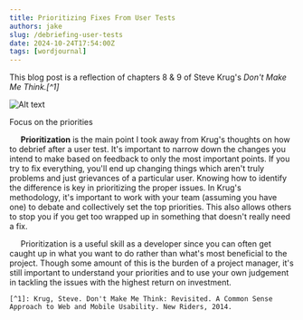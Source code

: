 ```yaml
---
title: Prioritizing Fixes From User Tests
authors: jake
slug: /debriefing-user-tests
date: 2024-10-24T17:54:00Z
tags: [wordjournal]
---
```



This blog post is a reflection of chapters 8 & 9 of Steve Krug's *Don't Make Me Think.[^1]*


![Alt text](/img/priority.jpeg "High priority stock image")
<p style={{textAlign: "center"}}>Focus on the priorities</p>

&nbsp;&nbsp;&nbsp;&nbsp;&nbsp;<strong>Prioritization</strong> is the main point I took away from Krug's thoughts
on how to debrief after a user test. It's important to narrow down the changes you intend to make based on feedback
to only the most important points. If you try to fix everything, you'll end up changing things which aren't truly
problems and just grievances of a particular user. Knowing how to identify the difference is key in prioritizing
the proper issues. In Krug's methodology, it's important to work with your team (assuming you have one) to debate
and collectively set the top priorities. This also allows others to stop you if you get too wrapped up in something
that doesn't really need a fix.


&nbsp;&nbsp;&nbsp;&nbsp;&nbsp;Prioritization is a useful skill as a developer since you can often get caught up in
what you want to do rather than what's most beneficial to the project. Though some amount of this is the burden of
a project manager, it's still important to understand your priorities and to use your own judgement in tackling the
issues with the highest return on investment.


	[^1]: Krug, Steve. Don't Make Me Think: Revisited. A Common Sense Approach to Web and Mobile Usability. New Riders, 2014. 